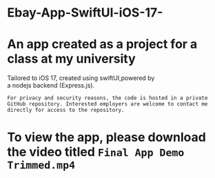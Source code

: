 # Ebay-App-SwiftUI-iOS-17-
# An app created as a project for a class at my university
Tailored to iOS 17, created using swiftUI,powered by <br /> a nodejs backend (Express.js). 

 `For privacy and security reasons, the code is hosted in a private GitHub repository. Interested employers are welcome to contact me directly for access to the repository.`

# To view the app, please download the video titled `Final App Demo Trimmed.mp4` 
